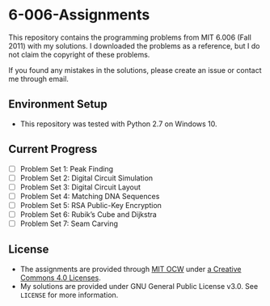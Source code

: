 # 6-006-Assignments

This repository contains the programming problems from MIT 6.006 (Fall 2011) with my solutions.
I downloaded the problems as a reference, but I do not claim the copyright of these problems.

If you found any mistakes in the solutions, please create an issue or contact me through email.

## Environment Setup

* This repository was tested with Python 2.7 on Windows 10.

## Current Progress

* [ ] Problem Set 1: Peak Finding
* [ ] Problem Set 2: Digital Circuit Simulation
* [ ] Problem Set 3: Digital Circuit Layout
* [ ] Problem Set 4: Matching DNA Sequences
* [ ] Problem Set 5: RSA Public-Key Encryption
* [ ] Problem Set 6: Rubik’s Cube and Dijkstra
* [ ] Problem Set 7: Seam Carving

## License

* The assignments are provided through [MIT OCW](https://ocw.mit.edu/index.htm) under [a Creative Commons 4.0 Licenses](https://ocw.mit.edu/terms/).
* My solutions are provided under GNU General Public License v3.0. See `LICENSE` for more information.
